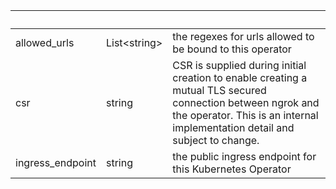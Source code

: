 <!-- Code generated for API Clients. DO NOT EDIT. -->

| &nbsp;           | &nbsp;             | &nbsp;                                                                                                                                                                                      |
| ---------------- | ------------------ | ------------------------------------------------------------------------------------------------------------------------------------------------------------------------------------------- |
| allowed_urls     | List&lt;string&gt; | the regexes for urls allowed to be bound to this operator                                                                                                                                   |
| csr              | string             | CSR is supplied during initial creation to enable creating a mutual TLS secured connection between ngrok and the operator. This is an internal implementation detail and subject to change. |
| ingress_endpoint | string             | the public ingress endpoint for this Kubernetes Operator                                                                                                                                    |

